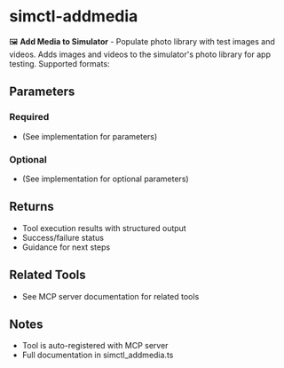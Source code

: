# simctl-addmedia

🖼️ **Add Media to Simulator** - Populate photo library with test images and videos.
Adds images and videos to the simulator's photo library for app testing.
Supported formats:

## Parameters

### Required
- (See implementation for parameters)

### Optional
- (See implementation for optional parameters)

## Returns

- Tool execution results with structured output
- Success/failure status
- Guidance for next steps

## Related Tools

- See MCP server documentation for related tools

## Notes

- Tool is auto-registered with MCP server
- Full documentation in simctl_addmedia.ts
